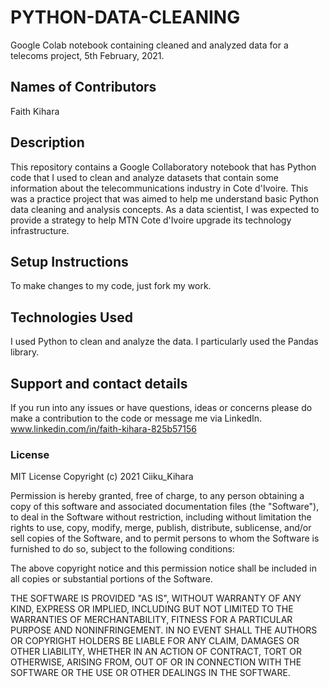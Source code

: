 # PYTHON-DATA-CLEANING
Google Colab notebook containing cleaned and analyzed data for a telecoms project, 5th February, 2021.

## Names of Contributors
Faith Kihara

## Description
This repository contains a Google Collaboratory notebook that has Python code that I used to clean and analyze datasets
that contain some information about the telecommunications industry in Cote d'Ivoire. This was a practice project that was aimed to 
help me understand basic Python data cleaning and analysis concepts. 
As a data scientist, I was expected to provide a strategy to help MTN Cote d'Ivoire upgrade its technology infrastructure.

## Setup Instructions
To make changes to my code, just fork my work.

## Technologies Used
I used Python to clean and analyze the data. I particularly used the Pandas library.

## Support and contact details
If you run into any issues or have questions, ideas or concerns please do make a contribution to the code or 
message me via LinkedIn. www.linkedin.com/in/faith-kihara-825b57156

### License
MIT License
Copyright (c) 2021 Ciiku_Kihara

Permission is hereby granted, free of charge, to any person obtaining a copy
of this software and associated documentation files (the "Software"), to deal
in the Software without restriction, including without limitation the rights
to use, copy, modify, merge, publish, distribute, sublicense, and/or sell
copies of the Software, and to permit persons to whom the Software is
furnished to do so, subject to the following conditions:

The above copyright notice and this permission notice shall be included in all
copies or substantial portions of the Software.

THE SOFTWARE IS PROVIDED "AS IS", WITHOUT WARRANTY OF ANY KIND, EXPRESS OR
IMPLIED, INCLUDING BUT NOT LIMITED TO THE WARRANTIES OF MERCHANTABILITY,
FITNESS FOR A PARTICULAR PURPOSE AND NONINFRINGEMENT. IN NO EVENT SHALL THE
AUTHORS OR COPYRIGHT HOLDERS BE LIABLE FOR ANY CLAIM, DAMAGES OR OTHER
LIABILITY, WHETHER IN AN ACTION OF CONTRACT, TORT OR OTHERWISE, ARISING FROM,
OUT OF OR IN CONNECTION WITH THE SOFTWARE OR THE USE OR OTHER DEALINGS IN THE
SOFTWARE. 
